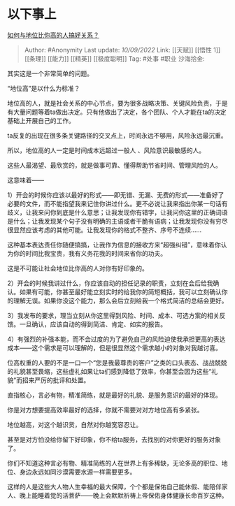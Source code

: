 # 以下事上
[如何与地位比你高的人搞好关系？](https://www.zhihu.com/question/31507757/answer/2661540177)

> Author: #Anonymity
> Last update: *10/09/2022*
> Link: [[天赋]] [[悟性 1]] [[条理]] [[能力]] [[精英]] [[极度聪明]]
> Tag: #处事 #职业
> 沙海拾金:

其实这是一个非常简单的问题。

“地位高”是以什么为标准？

地位高的人，就是社会关系的中心节点，要为很多战略决策、关键风险负责，于是有大量问题等着ta做出决定。只有他做出了决定，各个团队、个人才能在ta的决定基础上开展自己的工作。

ta反复的出现在很多条关键路径的交叉点上，时间永远不够用，风险永远最沉重。

所以，地位高的人一定是时间成本远超过一般人 、风险意识最敏感的人。

这些人最渴望、最欣赏的，就是做事可靠、懂得帮助节省时间、管理风险的人。

这意味着——

1）开会的时候你应该以最好的形式——即无错、无漏、无费的形式——准备好了必要的文件，而不能指望我来记住你讲过什么。更不必说让我来指出你某一句话有歧义，让我来问你到底是什么意思；让我发现你有错字，让我问你这里的正确词语是什么；让我发现某个句子没有明确的主语或者干脆有语病；让我发现你没有穷尽很显然应该考虑的其他可能。让我发现你的格式不整齐、序号不连续……

这种基本表达责任你随便搞搞，让我作为信息的接收方来“超强纠错”，意味着你认为你的时间比我宝贵，我有义务花我的时间来省你的功夫。

这是不可能让社会地位比你高的人对你有好印象的。

2）开会的时候我讲过什么，你应该自动的担任记录的职责，立刻在会后给我确认。如果有可能，你甚至最好能立刻实时的给我你的简短概括，我可以立刻确认你的理解无误。如果你没这个能力，那么会后立刻给我一个格式简洁的总结会更好。

3）我发布的要求，理当立刻从你这里得到风险、时间、成本、可选方案的相关反馈。一旦确认，应该自动的得到简洁、肯定、如实的报告。

4）有强烈的补强本能，而不会过度的为了避免自己的风险迫使我承担更高的表达成本——这个需求是可以理解的，但是很显然这个需求越小的对象对我越讨喜。

位高权重的人要的不是一口一个“您是我最尊贵的客户”之类的口头表态、战战兢兢的礼貌甚至畏缩，这些虚礼如果让ta们感到降低了效率，你甚至会因为这些“礼貌”而招来严厉的批评和处置。

直指核心，言必有物，精准简练，就是最好的礼貌、是服务意识的最好的体现。

你是对方想要提高效率最好的选择，你就不需要对对方地位高有多紧张。

地位越高，对这个越识货，自然对你越宽容忍让。

甚至是对方怕没给你留下好印象，你不给ta服务，去找别的对你更好的服务对象了。

你们不知道这种言必有物、精准简练的人在世界上有多稀缺，无论多高的职位、地位、身边永远如同沙漠需要水源一样需要更多。

这样的人是这些大人物人生幸福的最大保障，个个都是保佑自己能休假、能陪伴家人、晚上能睡着觉的活菩萨——晚上会默默祈祷上帝保佑身体健康长命百岁这种。
